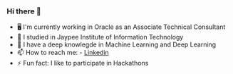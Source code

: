 ### Hi there 👋

- 🖥️ I'm currently working in Oracle as an Associate Technical Consultant
- 🔭 I studied in Jaypee Institute of Information Technology
- 🌱 I have a deep knowlegde in Machine Learning and Deep Learning
- 📫 How to reach me: - <a href="https://www.linkedin.com/in/pavini-jain-82851a194/">Linkedin</a>
- ⚡ Fun fact: I like to participate in Hackathons
